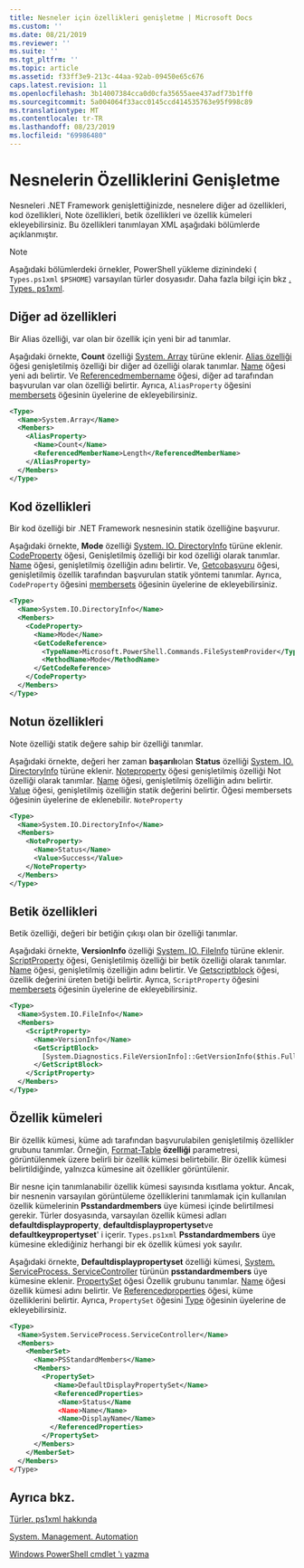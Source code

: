 ```yaml
---
title: Nesneler için özellikleri genişletme | Microsoft Docs
ms.custom: ''
ms.date: 08/21/2019
ms.reviewer: ''
ms.suite: ''
ms.tgt_pltfrm: ''
ms.topic: article
ms.assetid: f33ff3e9-213c-44aa-92ab-09450e65c676
caps.latest.revision: 11
ms.openlocfilehash: 3b14007384cca0d0cfa35655aee437adf73b1ff0
ms.sourcegitcommit: 5a004064f33acc0145ccd414535763e95f998c89
ms.translationtype: MT
ms.contentlocale: tr-TR
ms.lasthandoff: 08/23/2019
ms.locfileid: "69986480"
---
```

# <a name="extending-properties-for-objects"></a>Nesnelerin Özelliklerini Genişletme

Nesneleri .NET Framework genişlettiğinizde, nesnelere diğer ad özellikleri, kod özellikleri, Note özellikleri, betik özellikleri ve özellik kümeleri ekleyebilirsiniz. Bu özellikleri tanımlayan XML aşağıdaki bölümlerde açıklanmıştır.

> [!NOTE]
> Aşağıdaki bölümlerdeki örnekler, PowerShell yükleme dizinindeki ( `Types.ps1xml` `$PSHOME`) varsayılan türler dosyasıdır. Daha fazla bilgi için bkz [. Types. ps1xml](/powershell/module/microsoft.powershell.core/about/about_types.ps1xml).

## <a name="alias-properties"></a>Diğer ad özellikleri

Bir Alias özelliği, var olan bir özellik için yeni bir ad tanımlar.

Aşağıdaki örnekte, **Count** özelliği [System. Array](/dotnet/api/System.Array) türüne eklenir. [Alias özelliği](/dotnet/api/system.management.automation.psaliasproperty) öğesi genişletilmiş özelliği bir diğer ad özelliği olarak tanımlar. [Name](/dotnet/api/system.management.automation.psmemberinfo.name) öğesi yeni adı belirtir. Ve [Referencedmembername](/dotnet/api/system.management.automation.psaliasproperty.referencedmembername) öğesi, diğer ad tarafından başvurulan var olan özelliği belirtir. Ayrıca, `AliasProperty` öğesini [membersets](/dotnet/api/system.management.automation.psmemberset) öğesinin üyelerine de ekleyebilirsiniz.

```xml
<Type>
  <Name>System.Array</Name>
  <Members>
    <AliasProperty>
      <Name>Count</Name>
      <ReferencedMemberName>Length</ReferencedMemberName>
    </AliasProperty>
  </Members>
</Type>
```

## <a name="code-properties"></a>Kod özellikleri

Bir kod özelliği bir .NET Framework nesnesinin statik özelliğine başvurur.

Aşağıdaki örnekte, **Mode** özelliği [System. IO. DirectoryInfo](/dotnet/api/System.IO.DirectoryInfo) türüne eklenir. [CodeProperty](/dotnet/api/system.management.automation.pscodeproperty) öğesi, Genişletilmiş özelliği bir kod özelliği olarak tanımlar. [Name](/dotnet/api/system.management.automation.psmemberinfo.name) öğesi, genişletilmiş özelliğin adını belirtir. Ve, [Getcobaşvuru](/dotnet/api/system.management.automation.pscodeproperty.gettercodereference) öğesi, genişletilmiş özellik tarafından başvurulan statik yöntemi tanımlar. Ayrıca, `CodeProperty` öğesini [membersets](/dotnet/api/system.management.automation.psmemberset) öğesinin üyelerine de ekleyebilirsiniz.

```xml
<Type>
  <Name>System.IO.DirectoryInfo</Name>
  <Members>
    <CodeProperty>
      <Name>Mode</Name>
      <GetCodeReference>
        <TypeName>Microsoft.PowerShell.Commands.FileSystemProvider</TypeName>
        <MethodName>Mode</MethodName>
      </GetCodeReference>
    </CodeProperty>
  </Members>
</Type>
```

## <a name="note-properties"></a>Notun özellikleri

Note özelliği statik değere sahip bir özelliği tanımlar.

Aşağıdaki örnekte, değeri her zaman **başarılı**olan **Status** özelliği [System. IO. DirectoryInfo](/dotnet/api/System.IO.DirectoryInfo) türüne eklenir. [Noteproperty](/dotnet/api/system.management.automation.psnoteproperty) öğesi genişletilmiş özelliği Not özelliği olarak tanımlar. [Name](/dotnet/api/system.management.automation.psmemberinfo.name) öğesi, genişletilmiş özelliğin adını belirtir. [Value](/dotnet/api/system.management.automation.psnoteproperty.value) öğesi, genişletilmiş özelliğin statik değerini belirtir. Öğesi membersets öğesinin üyelerine de eklenebilir. [](/dotnet/api/system.management.automation.psmemberset) `NoteProperty`

```xml
<Type>
  <Name>System.IO.DirectoryInfo</Name>
  <Members>
    <NoteProperty>
      <Name>Status</Name>
      <Value>Success</Value>
    </NoteProperty>
  </Members>
</Type>
```

## <a name="script-properties"></a>Betik özellikleri

Betik özelliği, değeri bir betiğin çıkışı olan bir özelliği tanımlar.

Aşağıdaki örnekte, **VersionInfo** özelliği [System. IO. FileInfo](/dotnet/api/System.IO.FileInfo) türüne eklenir. [ScriptProperty](/dotnet/api/system.management.automation.psscriptproperty) öğesi, Genişletilmiş özelliği bir betik özelliği olarak tanımlar. [Name](/dotnet/api/system.management.automation.psmemberinfo.name) öğesi, genişletilmiş özelliğin adını belirtir. Ve [Getscriptblock](/dotnet/api/system.management.automation.psscriptproperty.getterscript) öğesi, özellik değerini üreten betiği belirtir. Ayrıca, `ScriptProperty` öğesini [membersets](/dotnet/api/system.management.automation.psmemberset) öğesinin üyelerine de ekleyebilirsiniz.

```xml
<Type>
  <Name>System.IO.FileInfo</Name>
  <Members>
    <ScriptProperty>
      <Name>VersionInfo</Name>
      <GetScriptBlock>
        [System.Diagnostics.FileVersionInfo]::GetVersionInfo($this.FullName)
      </GetScriptBlock>
    </ScriptProperty>
  </Members>
</Type>
```

## <a name="property-sets"></a>Özellik kümeleri

Bir özellik kümesi, küme adı tarafından başvurulabilen genişletilmiş özellikler grubunu tanımlar.
Örneğin, [Format-Table](/powershell/module/Microsoft.PowerShell.Utility/Format-Table)
**özelliği** parametresi, görüntülenmek üzere belirli bir özellik kümesi belirtebilir. Bir özellik kümesi belirtildiğinde, yalnızca kümesine ait özellikler görüntülenir.

Bir nesne için tanımlanabilir özellik kümesi sayısında kısıtlama yoktur. Ancak, bir nesnenin varsayılan görüntüleme özelliklerini tanımlamak için kullanılan özellik kümelerinin **Psstandardmembers** üye kümesi içinde belirtilmesi gerekir. Türler dosyasında, varsayılan özellik kümesi adları **defaultdisplayproperty**, **defaultdisplaypropertyset**ve **defaultkeypropertyset**' i içerir. `Types.ps1xml` **Psstandardmembers** üye kümesine eklediğiniz herhangi bir ek özellik kümesi yok sayılır.

Aşağıdaki örnekte, **Defaultdisplaypropertyset** özelliği kümesi, [System. ServiceProcess. ServiceController](/dotnet/api/System.ServiceProcess.ServiceController) türünün **psstandardmembers** üye kümesine eklenir. [PropertySet](/dotnet/api/system.management.automation.pspropertyset) öğesi Özellik grubunu tanımlar. [Name](/dotnet/api/system.management.automation.psmemberinfo.name) öğesi özellik kümesi adını belirtir. Ve [Referencedproperties](/dotnet/api/system.management.automation.pspropertyset.referencedpropertynames) öğesi, küme özelliklerini belirtir. Ayrıca, `PropertySet` öğesini [Type](/dotnet/api/system.management.automation.pstypename) öğesinin üyelerine de ekleyebilirsiniz.

```xml
<Type>
  <Name>System.ServiceProcess.ServiceController</Name>
  <Members>
    <MemberSet>
      <Name>PSStandardMembers</Name>
      <Members>
        <PropertySet>
           <Name>DefaultDisplayPropertySet</Name>
           <ReferencedProperties>
            <Name>Status</Name
            <Name>Name</Name>
            <Name>DisplayName</Name>
          </ReferencedProperties>
        </PropertySet>
      </Members>
    </MemberSet>
  </Members>
</Type>
```

## <a name="see-also"></a>Ayrıca bkz.

[Türler. ps1xml hakkında](/powershell/module/microsoft.powershell.core/about/about_types.ps1xml)

[System. Management. Automation](/dotnet/api/System.Management.Automation)

[Windows PowerShell cmdlet 'ı yazma](./writing-a-windows-powershell-cmdlet.md)
